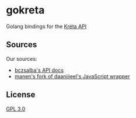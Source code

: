 # gokreta

Golang bindings for the [Kréta API](https://github.com/bczsalba/ekreta-docs-v3)

## Sources

Our sources:

- [bczsalba's API docs](https://github.com/bczsalba/ekreta-docs-v3)
- [manen's fork of daaniiieel's JavaScript wrapper](https://gitlab.com/no-u-app/better-kreta/api)

## License

[GPL 3.0](LICENSE.txt)

